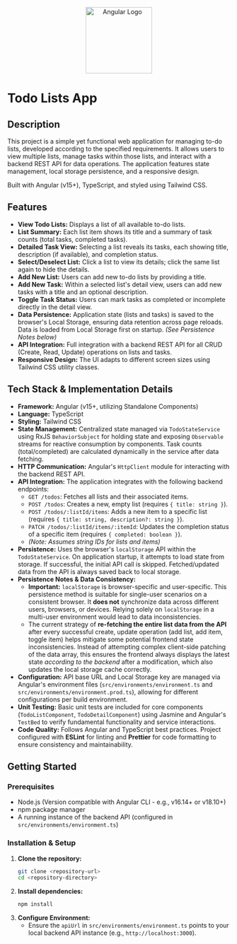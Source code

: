 <p align="center">
  <a href="https://angular.io/" target="_blank"><img src="https://angular.io/assets/images/logos/angular/angular.svg" width="150" alt="Angular Logo" /></a>
</p>

# Todo Lists App

## Description

This project is a simple yet functional web application for managing to-do lists, developed according to the specified requirements. It allows users to view multiple lists, manage tasks within those lists, and interact with a backend REST API for data operations. The application features state management, local storage persistence, and a responsive design.

Built with Angular (v15+), TypeScript, and styled using Tailwind CSS.

## Features

- **View Todo Lists:** Displays a list of all available to-do lists.
- **List Summary:** Each list item shows its title and a summary of task counts (total tasks, completed tasks).
- **Detailed Task View:** Selecting a list reveals its tasks, each showing title, description (if available), and completion status.
- **Select/Deselect List:** Click a list to view its details; click the same list again to hide the details.
- **Add New List:** Users can add new to-do lists by providing a title.
- **Add New Task:** Within a selected list's detail view, users can add new tasks with a title and an optional description.
- **Toggle Task Status:** Users can mark tasks as completed or incomplete directly in the detail view.
- **Data Persistence:** Application state (lists and tasks) is saved to the browser's Local Storage, ensuring data retention across page reloads. Data is loaded from Local Storage first on startup. _(See Persistence Notes below)_
- **API Integration:** Full integration with a backend REST API for all CRUD (Create, Read, Update) operations on lists and tasks.
- **Responsive Design:** The UI adapts to different screen sizes using Tailwind CSS utility classes.

## Tech Stack & Implementation Details

- **Framework:** Angular (v15+, utilizing Standalone Components)
- **Language:** TypeScript
- **Styling:** Tailwind CSS
- **State Management:** Centralized state managed via `TodoStateService` using RxJS `BehaviorSubject` for holding state and exposing `Observable` streams for reactive consumption by components. Task counts (total/completed) are calculated dynamically in the service after data fetching.
- **HTTP Communication:** Angular's `HttpClient` module for interacting with the backend REST API.
- **API Integration:** The application integrates with the following backend endpoints:
  - `GET /todos`: Fetches all lists and their associated items.
  - `POST /todos`: Creates a new, empty list (requires `{ title: string }`).
  - `POST /todos/:listId/items`: Adds a new item to a specific list (requires `{ title: string, description?: string }`).
  - `PATCH /todos/:listId/items/:itemId`: Updates the completion status of a specific item (requires `{ completed: boolean }`).
  - _(Note: Assumes string IDs for lists and items)_
- **Persistence:** Uses the browser's `localStorage` API within the `TodoStateService`. On application startup, it attempts to load state from storage. If successful, the initial API call is skipped. Fetched/updated data from the API is always saved back to local storage.
- **Persistence Notes & Data Consistency:**
  - **Important:** `localStorage` is browser-specific and user-specific. This persistence method is suitable for single-user scenarios on a consistent browser. It **does not** synchronize data across different users, browsers, or devices. Relying solely on `localStorage` in a multi-user environment would lead to data inconsistencies.
  - The current strategy of **re-fetching the entire list data from the API** after every successful create, update operation (add list, add item, toggle item) helps mitigate some potential frontend state inconsistencies. Instead of attempting complex client-side patching of the data array, this ensures the frontend always displays the latest state _according to the backend_ after a modification, which also updates the local storage cache correctly.
- **Configuration:** API base URL and Local Storage key are managed via Angular's environment files (`src/environments/environment.ts` and `src/environments/environment.prod.ts`), allowing for different configurations per build environment.
- **Unit Testing:** Basic unit tests are included for core components (`TodoListComponent`, `TodoDetailComponent`) using Jasmine and Angular's `TestBed` to verify fundamental functionality and service interactions.
- **Code Quality:** Follows Angular and TypeScript best practices. Project configured with **ESLint** for linting and **Prettier** for code formatting to ensure consistency and maintainability.

## Getting Started

### Prerequisites

- Node.js (Version compatible with Angular CLI - e.g., v16.14+ or v18.10+)
- npm package manager
- A running instance of the backend API (configured in `src/environments/environment.ts`)

### Installation & Setup

1.  **Clone the repository:**
    ```bash
    git clone <repository-url>
    cd <repository-directory>
    ```
2.  **Install dependencies:**
    ```bash
    npm install
    ```
3.  **Configure Environment:**
    - Ensure the `apiUrl` in `src/environments/environment.ts` points to your local backend API instance (e.g., `http://localhost:3000`).
